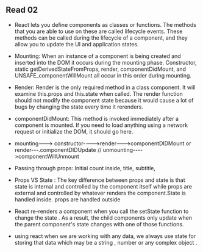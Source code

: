 ## Read 02

- React lets you define components as classes or functions. The methods that you are able to use on these are called lifecycle events. These methods can be called during the lifecycle of a component, and they allow you to update the UI and application states.

- Mounting: When an instance of a component is being created and inserted into the DOM it occurs during the mounting phase. Constructor, static getDerivedStateFromProps, render, componentDidMount, and UNSAFE_componentWillMount all occur in this order during mounting.

- Render: Render is the only required method in a class component. It will examine this.props and this.state when called. The render function should not modify the component state because it would cause a lot of bugs by changing the state every time it rerenders.

- componentDidMount: This method is invoked immediately after a component is mounted. If you need to load anything using a network request or initialize the DOM, it should go here.

- mounting---> constructor---->render--->componentDIDMount or render---.componentDIDUpdate // unmounting---->componentWillUnmount

- Passing through props: Initial count inside, title, subtitle, 

- Props VS State : The key difference between props and state is that state is internal and controlled by the component itself while props are external and controlled by whatever renders the component.State is handled inside. props are handled outside

- React re-renders a component when you call the setState function to change the state . As a result, the child components only update when the parent component's state changes with one of those functions.

- using react when we are working with any data, we always use state for storing that data which may be a string , number or any complex object .
